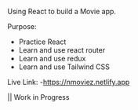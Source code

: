 Using React to build a Movie app.

Purpose: 
- Practice React
- Learn and use react router
- Learn and use redux
- Learn and use Tailwind CSS

Live Link: 
-https://nmoviez.netlify.app

|| Work in Progress
